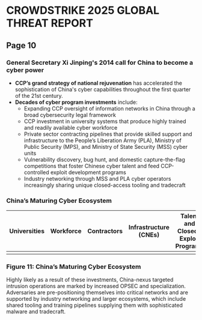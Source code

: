 # CROWDSTRIKE 2025 GLOBAL THREAT REPORT

## Page 10

### General Secretary Xi Jinping's 2014 call for China to become a cyber power

*   **CCP’s grand strategy of national rejuvenation** has accelerated the sophistication of China's cyber capabilities throughout the first quarter of the 21st century.
*   **Decades of cyber program investments** include:
    *   Expanding CCP oversight of information networks in China through a broad cybersecurity legal framework
    *   CCP investment in university systems that produce highly trained and readily available cyber workforce
    *   Private sector contracting pipelines that provide skilled support and infrastructure to the People’s Liberation Army (PLA), Ministry of Public Security (MPS), and Ministry of State Security (MSS) cyber units
    *   Vulnerability discovery, bug hunt, and domestic capture-the-flag competitions that foster Chinese cyber talent and feed CCP-controlled exploit development programs
    *   Industry networking through MSS and PLA cyber operators increasingly sharing unique closed-access tooling and tradecraft

### China’s Maturing Cyber Ecosystem

| **Universities** | **Workforce** | **Contractors** | **Infrastructure (CNEs)** | **Talent and Closed-Exploit Programs** | **Tool and Training Propagation** |
| --- | --- | --- | --- | --- | --- |
|  |  |  |  |  |  |

### Figure 11: China’s Maturing Cyber Ecosystem

Highly likely as a result of these investments, China-nexus targeted intrusion operations are marked by increased OPSEC and specialization. Adversaries are pre-positioning themselves into critical networks and are supported by industry networking and larger ecosystems, which include shared tooling and training pipelines supplying them with sophisticated malware and tradecraft.